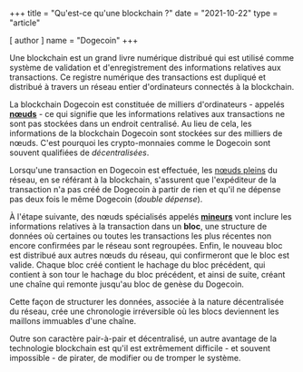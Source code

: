 +++
title = "Qu'est-ce qu'une blockchain ?"
date = "2021-10-22"
type = "article"

[ author ]
  name = "Dogecoin"
+++

Une blockchain est un grand livre numérique distribué qui est utilisé comme système de validation et d'enregistrement des informations relatives aux transactions. Ce registre numérique des transactions est dupliqué et distribué à travers un réseau entier d'ordinateurs connectés à la blockchain.  

La blockchain Dogecoin est constituée de milliers d'ordinateurs - appelés [**nœuds**](/fr/dogepedia/articles/what-is-a-node) - ce qui signifie que les informations relatives aux transactions ne sont pas stockées dans un endroit centralisé. Au lieu de cela, les informations de la blockchain Dogecoin sont stockées sur des milliers de nœuds. C'est pourquoi les crypto-monnaies comme le Dogecoin sont souvent qualifiées de *décentralisées*. 

Lorsqu'une transaction en Dogecoin est effectuée, les [nœuds pleins](/fr/dogepedia/articles/what-is-a-node#full-nodes) du réseau, en se référant à la blockchain, s'assurent que l'expéditeur de la transaction n'a pas créé de Dogecoin à partir de rien et qu'il ne dépense pas deux fois le même Dogecoin (*double dépense*). 

À l'étape suivante, des nœuds spécialisés appelés [**mineurs**](/fr/dogepedia/articles/what-is-a-miner) vont inclure les informations relatives à la transaction dans un **bloc**, une structure de données où certaines ou toutes les transactions les plus récentes non encore confirmées par le réseau sont regroupées. Enfin, le nouveau bloc est distribué aux autres nœuds du réseau, qui confirmeront que le bloc est valide. Chaque bloc créé contient le hachage du bloc précédent, qui contient à son tour le hachage du bloc précédent, et ainsi de suite, créant une chaîne qui remonte jusqu'au bloc de genèse du Dogecoin.

Cette façon de structurer les données, associée à la nature décentralisée du réseau, crée une chronologie irréversible où les blocs deviennent les maillons immuables d'une chaîne.  

Outre son caractère pair-à-pair et décentralisé, un autre avantage de la technologie blockchain est qu'il est extrêmement difficile - et souvent impossible - de pirater, de modifier ou de tromper le système. 